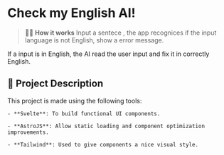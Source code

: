 # Check my English AI!


> 🧑‍🚀 **How it works** 
Input a sentece , the app recognices if the input language is not English, show a error message. 

If a input is in English, the AI read the user input and fix it in correctly English.


## 🚀 Project Description

This project is made using the following tools:  

    - **Svelte**: To build functional UI components.  

    - **AstroJS**: Allow static loading and component optimization improvements.   
    
    - **Tailwind**: Used to give components a nice visual style.


